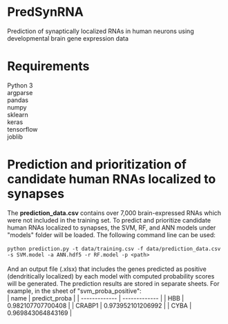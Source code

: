 # PredSynRNA
Prediction of synaptically localized RNAs in human neurons using developmental brain gene expression data<br />
# Requirements
Python 3<br />
argparse<br />
pandas<br />
numpy<br />
sklearn<br />
keras<br />
tensorflow<br />
joblib<br />
# Prediction and prioritization of candidate human RNAs localized to synapses
The **prediction_data.csv** contains over 7,000 brain-expressed RNAs which were not included in the training set. To predict and prioritize candidate human RNAs localized to synapses, the SVM, RF, and ANN models under "models" folder will be loaded. The following command line can be used:<br /><br />
`python prediction.py -t data/training.csv -f data/prediction_data.csv -s SVM.model -a ANN.hdf5 -r RF.model -p <path>`<br /><br />
And an output file (.xlsx) that includes the genes predicted as positive (dendritically localized) by each model with computed probability scores will be generated. The prediction results are stored in separate sheets. For example, in the sheet of "svm_proba_positive":<br />
| name  | predict_proba |
| ------------- | ------------- |
| HBB  | 0.982107707700408  |
| CRABP1  | 0.973952101206992  |
| CYBA  | 0.969843064843169  |
